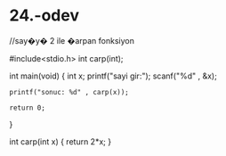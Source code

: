# 24.-odev

//say�y� 2 ile �arpan fonksiyon

#include<stdio.h>
int carp(int);

int main(void)
{
	int x;
	printf("sayi gir:");
	scanf("%d" , &x);
	
	printf("sonuc: %d" , carp(x));
	
	return 0;
}

int carp(int x)
{
	return 2*x;
}
